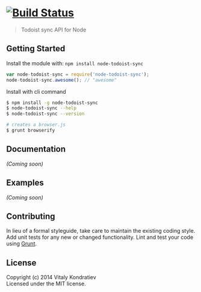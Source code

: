 #  [![Build Status](https://secure.travis-ci.org/vitkon/node-todoist-sync.png?branch=master)](http://travis-ci.org/vitkon/node-todoist-sync)

> Todoist sync API for Node


## Getting Started

Install the module with: `npm install node-todoist-sync`

```js
var node-todoist-sync = require('node-todoist-sync');
node-todoist-sync.awesome(); // "awesome"
```

Install with cli command

```sh
$ npm install -g node-todoist-sync
$ node-todoist-sync --help
$ node-todoist-sync --version
```


```sh
# creates a browser.js
$ grunt browserify
```



## Documentation

_(Coming soon)_


## Examples

_(Coming soon)_


## Contributing

In lieu of a formal styleguide, take care to maintain the existing coding style. Add unit tests for any new or changed functionality. Lint and test your code using [Grunt](http://gruntjs.com).


## License

Copyright (c) 2014 Vitaly Kondratiev  
Licensed under the MIT license.
